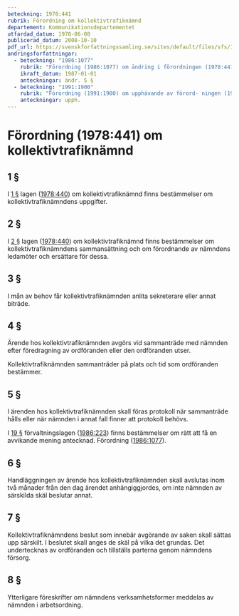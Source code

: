 ```yaml
---
beteckning: 1978:441
rubrik: Förordning om kollektivtrafiknämnd
departement: Kommunikationsdepartementet
utfardad_datum: 1978-06-08
publicerad_datum: 2008-10-10
pdf_url: https://svenskforfattningssamling.se/sites/default/files/sfs/1978-06/SFS1978-441.pdf
andringsforfattningar:
  - beteckning: "1986:1077"
    rubrik: "Förordning (1986:1077) om ändring i förordningen (1978:441) om kollektiv- trafiknämnd"
    ikraft_datum: 1987-01-01
    anteckningar: ändr. 5 §
  - beteckning: "1991:1900"
    rubrik: "Förordning (1991:1900) om upphävande av förord- ningen (1978:441) om kollek- tivtrafiknämnd"
    anteckningar: upph.
---
```


# Förordning (1978:441) om kollektivtrafiknämnd

## 1 §

I [1 §](#1) lagen ([1978:440](https://selex.se/eli/sfs/1978/440)) om kollektivtrafiknämnd finns bestämmelser om kollektivtrafiknämndens uppgifter.

## 2 §

I [2 §](#2) lagen ([1978:440](https://selex.se/eli/sfs/1978/440)) om kollektivtrafiknämnd finns bestämmelser om kollektivtrafiknämndens sammansättning och om förordnande av nämndens ledamöter och ersättare för dessa.

## 3 §

I mån av behov får kollektivtrafiknämnden anlita sekreterare eller annat biträde.

## 4 §

Ärende hos kollektivtrafiknämnden avgörs vid sammanträde med nämnden efter föredragning av ordföranden eller den ordföranden utser.

Kollektivtrafiknämnden sammanträder på plats och tid som ordföranden bestämmer.

## 5 §

I ärenden hos kollektivtrafiknämnden skall föras protokoll när sammanträde hålls eller när nämnden i annat fall finner att protokoll behövs.

I [19 §](#19) förvaltningslagen ([1986:223](https://selex.se/eli/sfs/1986/223)) finns bestämmelser om rätt att få en avvikande mening antecknad. Förordning ([1986:1077](https://selex.se/eli/sfs/1986/1077)).

## 6 §

Handläggningen av ärende hos kollektivtrafiknämnden skall avslutas inom två månader från den dag ärendet anhängiggjordes, om inte nämnden av särskilda skäl beslutar annat.

## 7 §

Kollektivtrafiknämndens beslut som innebär avgörande av saken skall sättas upp särskilt. I beslutet skall anges de skäl på vilka det grundas. Det undertecknas av ordföranden och tillställs parterna genom nämndens försorg.

## 8 §

Ytterligare föreskrifter om nämndens verksamhetsformer meddelas av nämnden i arbetsordning.